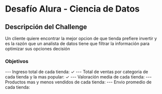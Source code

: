 <h1>Desafío Alura - Ciencia de Datos</h1>

<h2>Descripción del Challenge</h2>
Un cliente quiere encontrar la mejor opcion de que tienda prefiere invertir y es la razón que un analista de datos tiene que filtrar la información para optimizar sus opciones decisión

<h3>Objetivos</h3>
--- Ingreso total de cada tienda: ✓
--- Total de ventas por categoria de cada tienda y la mas popular: ✓
--- Valoración media de cada tienda:
--- Productos mas y menos vendidos de cada tienda:
--- Envio promedio de cada tienda: 
